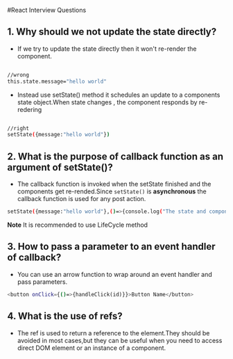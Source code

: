 #React Interview Questions

## 1. Why should we not update the state directly?

- If we try to update the state directly then it won't re-render the component.
```bash

//wrong 
this.state.message="hello world"

```


- Instead use setState() method it schedules an update to a components state object.When state changes , the component responds by re-redering

```bash

//right
setState({message:"hello world"})

```

## 2. What is the purpose of callback function as an argument of setState()?
- The callback function is invoked when the setState finished and the components get re-rended.Since `setState()` is __asynchronous__ the callback function is used for any post action.

```bash
setState({message:"hello world"},()=>{console.log("The state and component re-rendered")})
```
__Note__ It is recommended to use LifeCycle method

## 3. How to pass a parameter to an event handler of callback?
- You can use an arrow function to wrap around an event handler and pass parameters.
```bash
<button onClick={()=>{handleClick(id)}}>Button Name</button>
```

## 4. What is the use of refs?
- The ref is used to return a reference to the element.They should be avoided in most cases,but they can be useful when you need to access direct DOM element or an instance of a component.